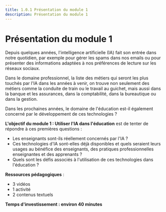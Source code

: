 ```yaml
---
title: 1.0.1 Présentation du module 1
description: Présentation du module 1
---
```

# Présentation du module 1
Depuis quelques années, l'intelligence artificielle (IA) fait son entrée dans notre quotidien, par exemple pour gérer les spams dans nos emails ou pour présenter des informations adaptées à nos préférences de lecture sur les réseaux sociaux.

Dans le domaine professionnel, la liste des métiers qui seront les plus touchés par l'IA dans les années à venir, on trouve non seulement des métiers comme la conduite de train ou le travail au guichet, mais aussi dans la banque et les assurances, dans la comptabilité, dans la bureautique ou dans la gestion.

Dans les prochaines années, le domaine de l'éducation est-il également concerné par le développement de ces technologies ?

**L'objectif du module 1 : Utiliser l'IA dans l'éducation** est de tenter de répondre à ces premières questions :

- Les enseignants sont-ils réellement concernés par l'IA ?
- Ces technologies d'IA sont-elles déjà disponibles et quels seraient leurs usages au bénéfice des enseignants, des pratiques professionnelles enseignantes et des apprenants ?
- Quels sont les défis associés à l'utilisation de ces technologies dans l'éducation ?

**Ressources pédagogiques** :

- 3 vidéos
- 1 activité
- 2 contenus textuels

**Temps d'investissement : environ 40 minutes**
